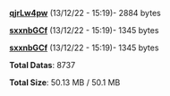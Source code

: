 [**qjrLw4pw**](/data/qjrLw4pw.txt) (13/12/22 - 15:19)- 2884 bytes

[**sxxnbGCf**](/data/sxxnbGCf.txt) (13/12/22 - 15:19)- 1345 bytes

[**sxxnbGCf**](/data/sxxnbGCf.txt) (13/12/22 - 15:19)- 1345 bytes

**Total Datas**: 8737

**Total Size**: 50.13 MB / 50.1 MB